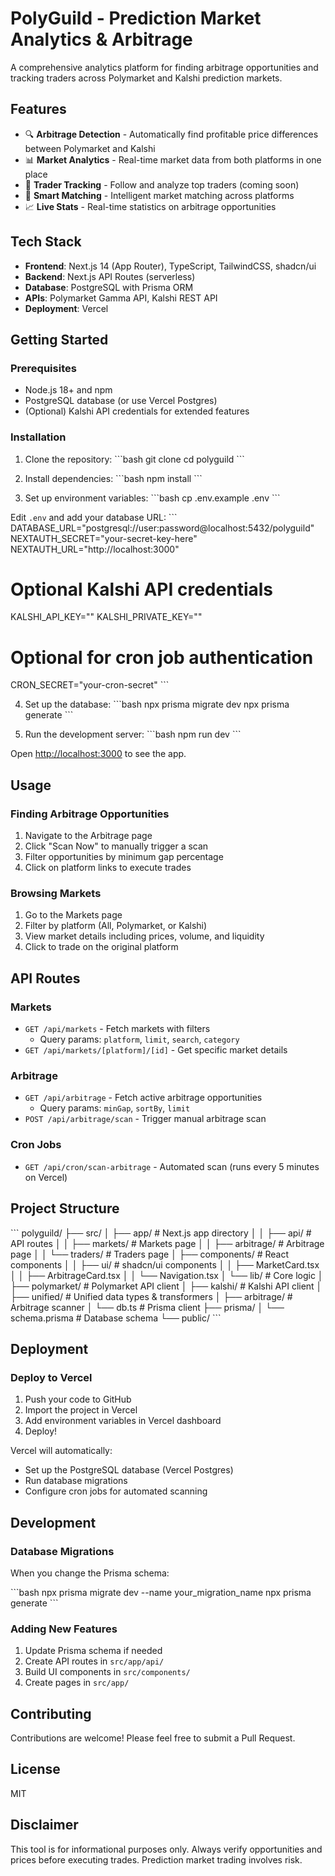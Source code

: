 # PolyGuild - Prediction Market Analytics & Arbitrage

A comprehensive analytics platform for finding arbitrage opportunities and tracking traders across Polymarket and Kalshi prediction markets.

## Features

- 🔍 **Arbitrage Detection** - Automatically find profitable price differences between Polymarket and Kalshi
- 📊 **Market Analytics** - Real-time market data from both platforms in one place
- 👥 **Trader Tracking** - Follow and analyze top traders (coming soon)
- 🎯 **Smart Matching** - Intelligent market matching across platforms
- 📈 **Live Stats** - Real-time statistics on arbitrage opportunities

## Tech Stack

- **Frontend**: Next.js 14 (App Router), TypeScript, TailwindCSS, shadcn/ui
- **Backend**: Next.js API Routes (serverless)
- **Database**: PostgreSQL with Prisma ORM
- **APIs**: Polymarket Gamma API, Kalshi REST API
- **Deployment**: Vercel

## Getting Started

### Prerequisites

- Node.js 18+ and npm
- PostgreSQL database (or use Vercel Postgres)
- (Optional) Kalshi API credentials for extended features

### Installation

1. Clone the repository:
\`\`\`bash
git clone <your-repo-url>
cd polyguild
\`\`\`

2. Install dependencies:
\`\`\`bash
npm install
\`\`\`

3. Set up environment variables:
\`\`\`bash
cp .env.example .env
\`\`\`

Edit `.env` and add your database URL:
\`\`\`
DATABASE_URL="postgresql://user:password@localhost:5432/polyguild"
NEXTAUTH_SECRET="your-secret-key-here"
NEXTAUTH_URL="http://localhost:3000"

# Optional Kalshi API credentials
KALSHI_API_KEY=""
KALSHI_PRIVATE_KEY=""

# Optional for cron job authentication
CRON_SECRET="your-cron-secret"
\`\`\`

4. Set up the database:
\`\`\`bash
npx prisma migrate dev
npx prisma generate
\`\`\`

5. Run the development server:
\`\`\`bash
npm run dev
\`\`\`

Open [http://localhost:3000](http://localhost:3000) to see the app.

## Usage

### Finding Arbitrage Opportunities

1. Navigate to the Arbitrage page
2. Click "Scan Now" to manually trigger a scan
3. Filter opportunities by minimum gap percentage
4. Click on platform links to execute trades

### Browsing Markets

1. Go to the Markets page
2. Filter by platform (All, Polymarket, or Kalshi)
3. View market details including prices, volume, and liquidity
4. Click to trade on the original platform

## API Routes

### Markets

- `GET /api/markets` - Fetch markets with filters
  - Query params: `platform`, `limit`, `search`, `category`
- `GET /api/markets/[platform]/[id]` - Get specific market details

### Arbitrage

- `GET /api/arbitrage` - Fetch active arbitrage opportunities
  - Query params: `minGap`, `sortBy`, `limit`
- `POST /api/arbitrage/scan` - Trigger manual arbitrage scan

### Cron Jobs

- `GET /api/cron/scan-arbitrage` - Automated scan (runs every 5 minutes on Vercel)

## Project Structure

\`\`\`
polyguild/
├── src/
│   ├── app/                # Next.js app directory
│   │   ├── api/           # API routes
│   │   ├── markets/       # Markets page
│   │   ├── arbitrage/     # Arbitrage page
│   │   └── traders/       # Traders page
│   ├── components/        # React components
│   │   ├── ui/           # shadcn/ui components
│   │   ├── MarketCard.tsx
│   │   ├── ArbitrageCard.tsx
│   │   └── Navigation.tsx
│   └── lib/              # Core logic
│       ├── polymarket/   # Polymarket API client
│       ├── kalshi/       # Kalshi API client
│       ├── unified/      # Unified data types & transformers
│       ├── arbitrage/    # Arbitrage scanner
│       └── db.ts         # Prisma client
├── prisma/
│   └── schema.prisma     # Database schema
└── public/
\`\`\`

## Deployment

### Deploy to Vercel

1. Push your code to GitHub
2. Import the project in Vercel
3. Add environment variables in Vercel dashboard
4. Deploy!

Vercel will automatically:
- Set up the PostgreSQL database (Vercel Postgres)
- Run database migrations
- Configure cron jobs for automated scanning

## Development

### Database Migrations

When you change the Prisma schema:

\`\`\`bash
npx prisma migrate dev --name your_migration_name
npx prisma generate
\`\`\`

### Adding New Features

1. Update Prisma schema if needed
2. Create API routes in `src/app/api/`
3. Build UI components in `src/components/`
4. Create pages in `src/app/`

## Contributing

Contributions are welcome! Please feel free to submit a Pull Request.

## License

MIT

## Disclaimer

This tool is for informational purposes only. Always verify opportunities and prices before executing trades. Prediction market trading involves risk.

